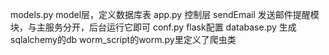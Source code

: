 models.py
model层，定义数据库表
app.py
控制层
sendEmail
发送邮件提醒模块，与主服务分开，后台运行它即可
conf.py
flask配置
database.py
生成sqlalchemy的db
worm_script的worm.py里定义了爬虫类
